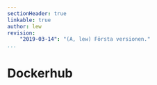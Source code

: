 ```yaml
---
sectionHeader: true
linkable: true
author: lew
revision:
    "2019-03-14": "(A, lew) Första versionen."
...
```

Dockerhub
=======================
